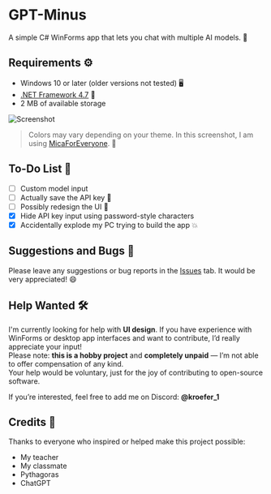 # GPT-Minus
A simple C# WinForms app that lets you chat with multiple AI models. 🤖

## Requirements ⚙️
- Windows 10 or later (older versions not tested) 🖥️  
- [.NET Framework 4.7](https://dotnet.microsoft.com/en-us/download/dotnet-framework/net47) 🧩
- 2 MB of available storage  

![Screenshot](https://github.com/user-attachments/assets/1a4a3072-f388-43b7-9256-c16f522b3755)
> Colors may vary depending on your theme. In this screenshot, I am using [MicaForEveryone](https://github.com/MicaForEveryone/MicaForEveryone). 🎨

## To-Do List 📝
- [ ] Custom model input  
- [ ] Actually save the API key 🔐  
- [ ] Possibly redesign the UI 🎨  
- [x] Hide API key input using password-style characters  
- [x] Accidentally explode my PC trying to build the app 💥  

## Suggestions and Bugs 🐞
Please leave any suggestions or bug reports in the [Issues](../../issues) tab. It would be very appreciated! 😄

## Help Wanted 🛠️
I'm currently looking for help with **UI design**. If you have experience with WinForms or desktop app interfaces and want to contribute, I’d really appreciate your input!  
Please note: **this is a hobby project** and **completely unpaid** — I’m not able to offer compensation of any kind.  
Your help would be voluntary, just for the joy of contributing to open-source software.

If you’re interested, feel free to add me on Discord: **@kroefer_1**

## Credits 🙏
Thanks to everyone who inspired or helped make this project possible:  
- My teacher  
- My classmate  
- Pythagoras  
- ChatGPT  
